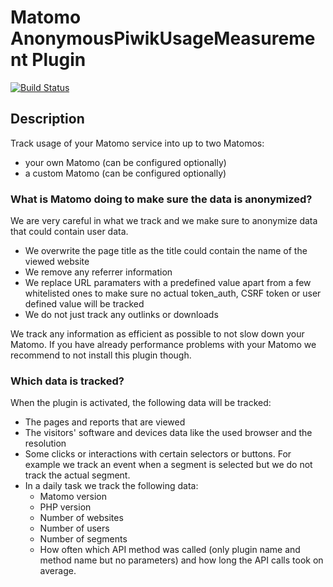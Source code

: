 # Matomo AnonymousPiwikUsageMeasurement Plugin

[![Build Status](https://travis-ci.org/matomo-org/plugin-AnonymousPiwikUsageMeasurement.svg?branch=master)](https://travis-ci.org/matomo-org/plugin-AnonymousPiwikUsageMeasurement)

## Description

Track usage of your Matomo service into up to two Matomos:

* your own Matomo (can be configured optionally)
* a custom Matomo (can be configured optionally)

### What is Matomo doing to make sure the data is anonymized?

We are very careful in what we track and we make sure to anonymize data that could contain user data.

* We overwrite the page title as the title could contain the name of the viewed website
* We remove any referrer information
* We replace URL paramaters with a predefined value apart from a few whitelisted ones to make sure no actual token_auth, CSRF token or user defined value will be tracked
* We do not just track any outlinks or downloads

We track any information as efficient as possible to not slow down your Matomo. If you have already performance problems with your Matomo we recommend to not install this plugin though.

### Which data is tracked?

When the plugin is activated, the following data will be tracked:

* The pages and reports that are viewed
* The visitors' software and devices data like the used browser and the resolution
* Some clicks or interactions with certain selectors or buttons. For example we track an event when a segment is selected but we do not track the actual segment.
* In a daily task we track the following data:
  * Matomo version
  * PHP version
  * Number of websites
  * Number of users
  * Number of segments
  * How often which API method was called (only plugin name and method name but no parameters) and how long the API calls took on average.
